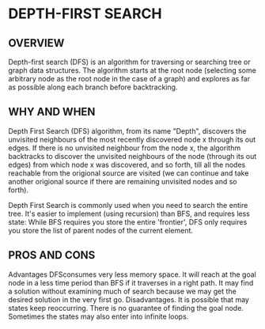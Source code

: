 # DEPTH-FIRST SEARCH
## OVERVIEW
Depth-first search (DFS) is an algorithm for traversing or searching tree or graph data structures. The algorithm starts at the root node (selecting some arbitrary node as the root node in the case of a graph) and explores as far as possible along each branch before backtracking.

## WHY AND WHEN
Depth First Search (DFS) algorithm, from its name "Depth", discovers the unvisited neighbours of the most recently discovered node x through its out edges. If there is no unvisited neighbour from the node x, the algorithm backtracks to discover the unvisited neighbours of the node (through its out edges) from which node x was discovered, and so forth, till all the nodes reachable from the origional source are visited (we can continue and take another origional source if there are remaining unvisited nodes and so forth).

Depth First Search is commonly used when you need to search the entire tree. It's easier to implement (using recursion) than BFS, and requires less state: While BFS requires you store the entire 'frontier', DFS only requires you store the list of parent nodes of the current element.

## PROS AND CONS
Advantages 
DFSconsumes very less memory space.
It will reach at the goal node in a less time period than BFS if it traverses in a right path.
It may find a solution without examining much of search because we may get the desired solution in the very first go.
Disadvantages.
It is possible that may states keep reoccurring. There is no guarantee of finding the goal node. Sometimes the states may also enter into infinite loops.

